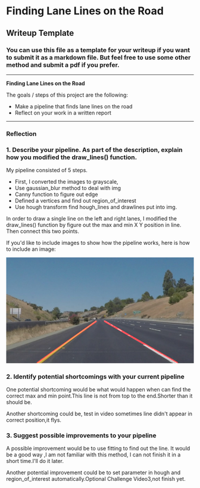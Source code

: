 # **Finding Lane Lines on the Road** 

## Writeup Template

### You can use this file as a template for your writeup if you want to submit it as a markdown file. But feel free to use some other method and submit a pdf if you prefer.

---

**Finding Lane Lines on the Road**

The goals / steps of this project are the following:
* Make a pipeline that finds lane lines on the road
* Reflect on your work in a written report


[//]: # (Image References)

[image1]: ./examples/grayscale.jpg "Grayscale"

---

### Reflection

### 1. Describe your pipeline. As part of the description, explain how you modified the draw_lines() function.

My pipeline consisted of 5 steps. 

* First, I converted the images to grayscale,
* Use  gaussian_blur method to deal with img
* Canny function to figure out edge
* Defined a vertices and find out region_of_interest
* Use hough transform find hough_lines and drawlines put into img.

In order to draw a single line on the left and right lanes, I modified the draw_lines() function by figure out the max and min X Y position in line. Then connect this two points.



If you'd like to include images to show how the pipeline works, here is how to include an image: 

![result](https://github.com/rzhengyang/CarND-LaneLines-P1-master/blob/master/test_images_output/output%20solidYellowCurve2.jpg)


### 2. Identify potential shortcomings with your current pipeline


One potential shortcoming would be what would happen when can find the correct max and min point.This line is not from top to the end.Shorter than it should be. 

Another shortcoming could be, test in video sometimes line didn't appear in correct position,it flys.


### 3. Suggest possible improvements to your pipeline

A possible improvement would be to use fitting to find out the line. It would be a good way ,I am not familiar with this method, I can not finish it in a short time.I'll do it later.

Another potential improvement could be to set parameter in hough and region_of_interest automatically.Optional Challenge Video3,not finish yet.